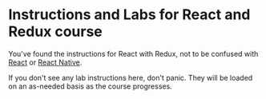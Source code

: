 # Instructions and Labs for React and Redux course

You've found the instructions for React with Redux, not to be confused with [React](../React_Only) or [React Native](../React_Native/README.md).

If you don't see any lab instructions here, don't panic. They will be loaded on an as-needed basis as the course progresses.